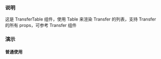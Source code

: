### 说明

这是 TransferTable 组件，使用 Table 来渲染 Transfer 的列表，支持 Transfer 的所有 props，可参考 Transfer 组件

### 演示

#### 普通使用

```js {"codepath": "transferTable.jsx"}
```

